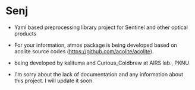 # Senj

- Yaml based preprocessing library project for Sentinel and other optical products

- For your information, atmos package is being developed based on acolite source codes (https://github.com/acolite/acolite).

- being developed by kalituma and Curious_Coldbrew at AIRS lab., PKNU

- I'm sorry about the lack of documentation and any information about this project. I will update it soon.